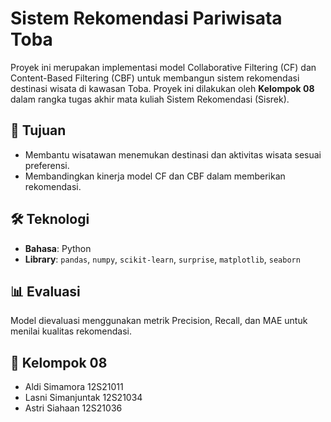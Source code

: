 # Sistem Rekomendasi Pariwisata Toba  
Proyek ini merupakan implementasi model Collaborative Filtering (CF) dan Content-Based Filtering (CBF) untuk membangun sistem rekomendasi destinasi wisata di kawasan Toba. Proyek ini dilakukan oleh **Kelompok 08** dalam rangka tugas akhir mata kuliah Sistem Rekomendasi (Sisrek).  

## 🎯 Tujuan  
- Membantu wisatawan menemukan destinasi dan aktivitas wisata sesuai preferensi.  
- Membandingkan kinerja model CF dan CBF dalam memberikan rekomendasi.  

## 🛠️ Teknologi  
- **Bahasa**: Python  
- **Library**: `pandas`, `numpy`, `scikit-learn`, `surprise`, `matplotlib`, `seaborn`  

## 📊 Evaluasi  
Model dievaluasi menggunakan metrik Precision, Recall, dan MAE untuk menilai kualitas rekomendasi.  

## 🤝 Kelompok 08  
- Aldi Simamora 12S21011 
- Lasni Simanjuntak 12S21034   
- Astri Siahaan 12S21036 
